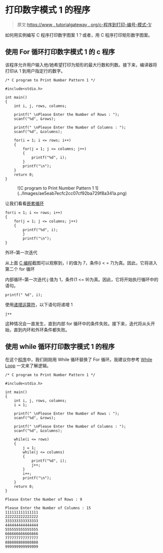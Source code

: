 # 打印数字模式 1 的程序

> 原文:[https://www . tutorialgateway . org/c-程序到打印-编号-模式-1/](https://www.tutorialgateway.org/c-program-to-print-number-pattern-1/)

如何用实例编写 C 程序打印数字图案 1？或者，用 C 程序打印矩形数字图案。

## 使用 For 循环打印数字模式 1 的 c 程序

该程序允许用户输入他/她希望打印为矩形的最大行数和列数。接下来，编译器将打印从 1 到用户指定行的数字。

```
/* C program to Print Number Pattern 1 */

#include<stdio.h>

int main()
{
    int i, j, rows, columns;

    printf(" \nPlease Enter the Number of Rows : ");
    scanf("%d", &rows);

    printf(" \nPlease Enter the Number of Columns : ");
    scanf("%d", &columns);

    for(i = 1; i <= rows; i++)
    {
    	for(j = 1; j <= columns; j++)
		{
			printf("%d", i);     	
        }
        printf("\n");
    }
    return 0;
}
```

<figure class="wp-block-image">![C program to Print Number Pattern 1 1](../Images/ae5eab7ecfc2cc07cf92ba729f8a341a.png)</figure>

让我们看看[嵌套循环](https://www.tutorialgateway.org/for-loop-in-c-programming/)

```
for(i = 1; i <= rows; i++)
{
   	for(j = 1; j <= columns; j++)
	{
		printf("%d", i);     	
        }
        printf("\n");
}
```

外环–第一次迭代

从上面 [C 编程](https://www.tutorialgateway.org/c-programming/)截图可以观察到，I 的值为 7，条件(i < = 7)为真。因此，它将进入第二个 for 循环

内部循环–第一次迭代:j 值为 1，条件(1 <= 9)为真。因此，它将开始执行循环中的语句。

```
printf(" %d", i);
```

使用[递增运算符](https://www.tutorialgateway.org/increment-and-decrement-operators-in-c/)，以下语句将递增 1

```
j++
```

这种情况会一直发生，直到内部 for 循环中的条件失败。接下来，迭代将从头开始，直到内环和外环条件都失败。

## 使用 while 循环打印数字模式 1 的程序

在这个[程序](https://www.tutorialgateway.org/c-programming-examples/)中，我们刚刚用 While 循环替换了 For 循环。我建议你参考 [While Loop](https://www.tutorialgateway.org/while-loop-in-c/) 一文来了解逻辑。

```
/* C program to Print Number Pattern 1 */

#include<stdio.h>

int main()
{
    int i, j, rows, columns;
    i = 1;

    printf(" \nPlease Enter the Number of Rows : ");
    scanf("%d", &rows);

    printf(" \nPlease Enter the Number of Columns : ");
    scanf("%d", &columns);

    while(i <= rows)
    {
    	j = 1;
    	while(j <= columns)
		{
			printf("%d", i);       
			j++;     	
        }
        i++;
        printf("\n");
    }
    return 0;
}
```

```
Please Enter the Number of Rows : 9

Please Enter the Number of Columns : 15
111111111111111
222222222222222
333333333333333
444444444444444
555555555555555
666666666666666
777777777777777
888888888888888
999999999999999
```